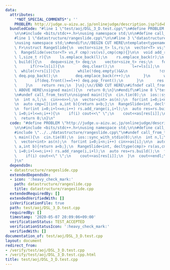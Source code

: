 ```yaml
---
data:
  attributes:
    '*NOT_SPECIAL_COMMENTS*': ''
    PROBLEM: http://judge.u-aizu.ac.jp/onlinejudge/description.jsp?id=DSL_3_D
  bundledCode: "#line 1 \"test/aoj/DSL_3_D.test.cpp\"\n#define PROBLEM \"http://judge.u-aizu.ac.jp/onlinejudge/description.jsp?id=DSL_3_D\"\
    \n\n#include <bits/stdc++.h>\nusing namespace std;\n\n#define call_from_test\n\
    #line 1 \"datastructure/rangeslide.cpp\"\n\n#line 3 \"datastructure/rangeslide.cpp\"\
    \nusing namespace std;\n#endif\n//BEGIN CUT HERE\ntemplate<typename T, typename\
    \ F>\nstruct RangeSlide{\n  vector<size_t> ls,rs;\n  vector<T> vs;\n  F cmp;\n\
    \  RangeSlide(vector<T> vs,F cmp):vs(vs),cmp(cmp){}\n\n  void add_range(size_t\
    \ l,size_t r){\n    ls.emplace_back(l);\n    rs.emplace_back(r);\n  }\n\n  vector<size_t>\
    \ build(){\n    deque<size_t> deq;\n    vector<size_t> res;\n    for(size_t i=0,l=0,r=0;i<ls.size();i++){\n\
    \      if(r<=ls[i]){\n        deq.clear();\n        l=r=ls[i];\n      }\n    \
    \  while(r<rs[i]){\n        while(!deq.empty()&&\n              !cmp(vs[deq.back()],vs[r]))\
    \ deq.pop_back();\n        deq.emplace_back(r++);\n      }\n      while(l<ls[i]){\n\
    \        if(deq.front()==l++) deq.pop_front();\n      }\n      res.emplace_back(deq.front());\n\
    \    }\n    return res;\n  }\n};\n//END CUT HERE\n#ifndef call_from_test\n//INSERT\
    \ ABOVE HERE\nsigned main(){\n  return 0;\n}\n#endif\n#line 8 \"test/aoj/DSL_3_D.test.cpp\"\
    \n#undef call_from_test\n\nsigned main(){\n  cin.tie(0);\n  ios::sync_with_stdio(0);\n\
    \n  int n,l;\n  cin>>n>>l;\n  vector<int> as(n);\n  for(int i=0;i<n;i++) cin>>as[i];\n\
    \n  auto cmp=[](int a,int b){return a<b;};\n  RangeSlide<int, decltype(cmp)> rs(as,cmp);\n\
    \n  for(int i=0;i+l<=n;i++) rs.add_range(i,i+l);\n  auto res=rs.build();\n  for(int\
    \ i=0;i+l<=n;i++){\n    if(i) cout<<\" \";\n    cout<<as[res[i]];\n  }\n  cout<<endl;\n\
    \  return 0;\n}\n"
  code: "#define PROBLEM \"http://judge.u-aizu.ac.jp/onlinejudge/description.jsp?id=DSL_3_D\"\
    \n\n#include <bits/stdc++.h>\nusing namespace std;\n\n#define call_from_test\n\
    #include \"../../datastructure/rangeslide.cpp\"\n#undef call_from_test\n\nsigned\
    \ main(){\n  cin.tie(0);\n  ios::sync_with_stdio(0);\n\n  int n,l;\n  cin>>n>>l;\n\
    \  vector<int> as(n);\n  for(int i=0;i<n;i++) cin>>as[i];\n\n  auto cmp=[](int\
    \ a,int b){return a<b;};\n  RangeSlide<int, decltype(cmp)> rs(as,cmp);\n\n  for(int\
    \ i=0;i+l<=n;i++) rs.add_range(i,i+l);\n  auto res=rs.build();\n  for(int i=0;i+l<=n;i++){\n\
    \    if(i) cout<<\" \";\n    cout<<as[res[i]];\n  }\n  cout<<endl;\n  return 0;\n\
    }\n"
  dependsOn:
  - datastructure/rangeslide.cpp
  extendedDependsOn:
  - icon: ':heavy_check_mark:'
    path: datastructure/rangeslide.cpp
    title: datastructure/rangeslide.cpp
  extendedRequiredBy: []
  extendedVerifiedWith: []
  isVerificationFile: true
  path: test/aoj/DSL_3_D.test.cpp
  requiredBy: []
  timestamp: '2020-05-07 20:09:06+09:00'
  verificationStatus: TEST_ACCEPTED
  verificationStatusIcon: ':heavy_check_mark:'
  verifiedWith: []
documentation_of: test/aoj/DSL_3_D.test.cpp
layout: document
redirect_from:
- /verify/test/aoj/DSL_3_D.test.cpp
- /verify/test/aoj/DSL_3_D.test.cpp.html
title: test/aoj/DSL_3_D.test.cpp
---
```

